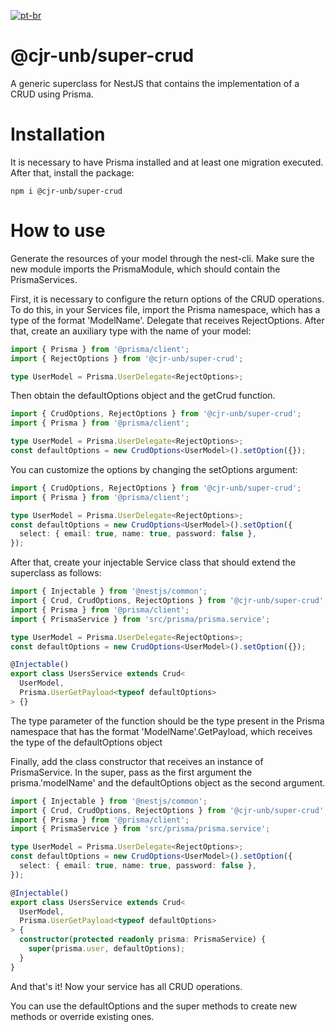 [![pt-br](https://img.shields.io/badge/lang-pt--br-green.svg)](https://github.com/CJR-UnB/nestjs-prisma-super-crud/blob/main/README.pt-br.md)

# @cjr-unb/super-crud
A generic superclass for NestJS that contains the implementation of a CRUD using Prisma.

# Installation
It is necessary to have Prisma installed and at least one migration executed. After that, install the package:
```
npm i @cjr-unb/super-crud
```
# How to use
Generate the resources of your model through the nest-cli. Make sure the new module imports the PrismaModule, which should contain the PrismaServices.

First, it is necessary to configure the return options of the CRUD operations. To do this, in your Services file, import the Prisma namespace, which has a type of the format 'ModelName'. Delegate that receives RejectOptions. After that, create an auxiliary type with the name of your model:
```typescript
import { Prisma } from '@prisma/client';
import { RejectOptions } from '@cjr-unb/super-crud';

type UserModel = Prisma.UserDelegate<RejectOptions>;
```
Then obtain the defaultOptions object and the getCrud function.
```typescript
import { CrudOptions, RejectOptions } from '@cjr-unb/super-crud';
import { Prisma } from '@prisma/client';

type UserModel = Prisma.UserDelegate<RejectOptions>;
const defaultOptions = new CrudOptions<UserModel>().setOption({});
```
You can customize the options by changing the setOptions argument:
```typescript
import { CrudOptions, RejectOptions } from '@cjr-unb/super-crud';
import { Prisma } from '@prisma/client';

type UserModel = Prisma.UserDelegate<RejectOptions>;
const defaultOptions = new CrudOptions<UserModel>().setOption({
  select: { email: true, name: true, password: false },
});
```
After that, create your injectable Service class that should extend the superclass as follows:
```typescript
import { Injectable } from '@nestjs/common';
import { Crud, CrudOptions, RejectOptions } from '@cjr-unb/super-crud';
import { Prisma } from '@prisma/client';
import { PrismaService } from 'src/prisma/prisma.service';

type UserModel = Prisma.UserDelegate<RejectOptions>;
const defaultOptions = new CrudOptions<UserModel>().setOption({});

@Injectable()
export class UsersService extends Crud<
  UserModel,
  Prisma.UserGetPayload<typeof defaultOptions>
> {}
```
The type parameter of the function should be the type present in the Prisma namespace that has the format 'ModelName'.GetPayload, which receives the type of the defaultOptions object

Finally, add the class constructor that receives an instance of PrismaService. In the super, pass as the first argument the prisma.'modelName' and the defaultOptions object as the second argument.
```typescript
import { Injectable } from '@nestjs/common';
import { Crud, CrudOptions, RejectOptions } from '@cjr-unb/super-crud';
import { Prisma } from '@prisma/client';
import { PrismaService } from 'src/prisma/prisma.service';

type UserModel = Prisma.UserDelegate<RejectOptions>;
const defaultOptions = new CrudOptions<UserModel>().setOption({
  select: { email: true, name: true, password: false },
});

@Injectable()
export class UsersService extends Crud<
  UserModel,
  Prisma.UserGetPayload<typeof defaultOptions>
> {
  constructor(protected readonly prisma: PrismaService) {
    super(prisma.user, defaultOptions);
  }
}

```
And that's it! Now your service has all CRUD operations.

You can use the defaultOptions and the super methods to create new methods or override existing ones.